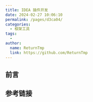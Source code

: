 ```yaml
---
title: IDEA 插件开发
date: 2024-02-27 10:06:10
permalink: /pages/d3ca04/
categories:
  - 框架工具
tags:
  - 
author: 
  name: ReturnTmp
  link: https://github.com/ReturnTmp
---
```


## 前言



## 参考链接



